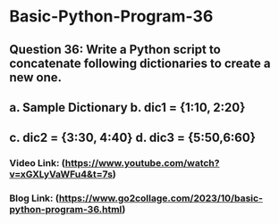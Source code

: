 # Basic-Python-Program-36

## Question 36: Write a Python script to concatenate following dictionaries to create a new one.
##    a. Sample Dictionary              b. dic1 = {1:10, 2:20}
##    c. dic2 = {3:30, 4:40}            d. dic3 = {5:50,6:60}

### Video Link: (https://www.youtube.com/watch?v=xGXLyVaWFu4&t=7s)

### Blog Link: (https://www.go2collage.com/2023/10/basic-python-program-36.html)
